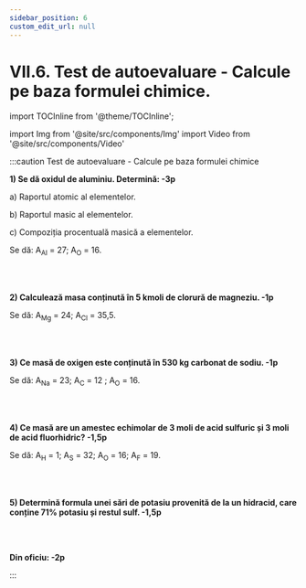 ```yaml
---
sidebar_position: 6
custom_edit_url: null
---
```


# VII.6. Test de autoevaluare - Calcule pe baza formulei chimice.


import TOCInline from '@theme/TOCInline';

<TOCInline toc={toc} />



import Img from '@site/src/components/Img'
import Video from '@site/src/components/Video'







:::caution Test de autoevaluare - Calcule pe baza formulei chimice


**1)	Se dă oxidul de aluminiu. Determină: -3p**

a)	Raportul atomic al elementelor.

b)	Raportul masic al elementelor.

c)	Compoziția procentuală masică a elementelor.

Se dă: A<sub>Al</sub> = 27; A<sub>O</sub> = 16.


<br></br>



**2) Calculează masa conținută în 5 kmoli de clorură de magneziu. -1p**

Se dă: A<sub>Mg</sub> = 24; A<sub>Cl</sub> = 35,5.



<br></br>



**3) Ce masă de oxigen este conținută în 530 kg carbonat de sodiu. -1p**

Se dă: A<sub>Na</sub> = 23; A<sub>C</sub> = 12 ;  A<sub>O</sub> = 16.



<br></br>


**4) Ce masă are un amestec echimolar de 3 moli de acid sulfuric și 3 moli de acid fluorhidric? -1,5p**

Se dă: A<sub>H</sub> = 1; A<sub>S</sub> = 32;   A<sub>O</sub> = 16;  A<sub>F</sub> = 19.


<br></br>



**5) Determină formula unei sări de potasiu provenită de la un hidracid, care conține 71% potasiu și restul sulf. -1,5p**


<br></br>


**Din oficiu: -2p** 





:::